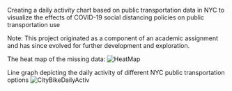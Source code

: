 Creating a daily activity chart based on public transportation data in NYC to visualize the effects of COVID-19 social distancing policies on public transportation use 


Note: This project originated as a component of an academic assignment and has since evolved for further development and exploration.

The heat map of the missing data:
![HeatMap](https://github.com/MeJitsal/CitiBike_Daily_Activity/assets/154699233/f022b664-16c8-46d0-adc0-80fd3fb158c9)


Line graph depicting the daily activity of different NYC public transportation options
![CityBikeDailyActiv](https://github.com/MeJitsal/CitiBike_Daily_Activity/assets/154699233/6c1a197e-a91c-4250-a89a-12ac0e32833c)

